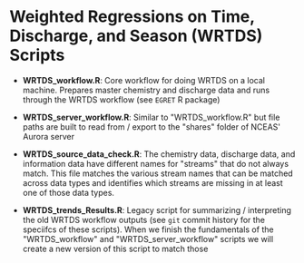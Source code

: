 # Weighted Regressions on Time, Discharge, and Season (WRTDS) Scripts

- **WRTDS_workflow.R**: Core workflow for doing WRTDS on a local machine. Prepares master chemistry and discharge data and runs through the WRTDS workflow (see `EGRET` R package)

- **WRTDS_server_workflow.R**: Similar to "WRTDS_workflow.R" but file paths are built to read from / export to the "shares" folder of NCEAS' Aurora server

- **WRTDS_source_data_check.R**: The chemistry data, discharge data, and information data have different names for "streams" that do not always match. This file matches the various stream names that can be matched across data types and identifies which streams are missing in at least one of those data types.

- **WRTDS_trends_Results.R**: Legacy script for summarizing / interpreting the old WRTDS workflow outputs (see `git` commit history for the speciifcs of these scripts). When we finish the fundamentals of the "WRTDS_workflow" and "WRTDS_server_workflow" scripts we will create a new version of this script to match those
